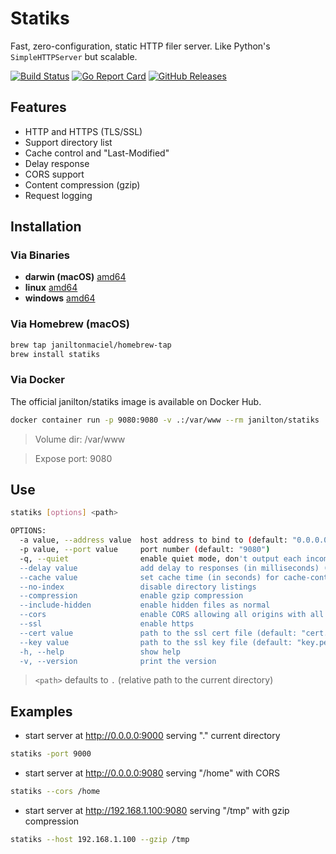 # Statiks
Fast, zero-configuration, static HTTP filer server.
Like Python's `SimpleHTTPServer` but scalable.

[![Build Status](https://travis-ci.org/janiltonmaciel/statiks.svg?branch=master)](https://travis-ci.org/janiltonmaciel/statiks)
[![Go Report Card](https://goreportcard.com/badge/github.com/janiltonmaciel/statiks)](https://goreportcard.com/report/github.com/janiltonmaciel/statiks)
[![GitHub Releases](https://img.shields.io/github/release/janiltonmaciel/statiks.svg)](https://github.com/janiltonmaciel/statiks/releases)

## Features

* HTTP and HTTPS (TLS/SSL)
* Support directory list
* Cache control and "Last-Modified"
* Delay response
* CORS support
* Content compression (gzip)
* Request logging

## Installation

### Via Binaries
  * **darwin (macOS)** [amd64](https://github.com/janiltonmaciel/statiks/releases/download/0.8/statiks_0.8_darwin_amd64.tar.gz)
*  **linux** [amd64](https://github.com/janiltonmaciel/statiks/releases/download/0.8/statiks_0.8_linux_amd64.tar.gz)
  * **windows** [amd64](https://github.com/janiltonmaciel/statiks/releases/download/0.8/statiks_0.8_windows_amd64.zip)

### Via Homebrew (macOS)

```bash
brew tap janiltonmaciel/homebrew-tap
brew install statiks
```

### Via Docker

The official janilton/statiks image is available on Docker Hub.
```bash
docker container run -p 9080:9080 -v .:/var/www --rm janilton/statiks
```

> Volume dir: /var/www

> Expose port: 9080


## Use
```bash
statiks [options] <path>

OPTIONS:
  -a value, --address value  host address to bind to (default: "0.0.0.0")
  -p value, --port value     port number (default: "9080")
  -q, --quiet                enable quiet mode, don't output each incoming request
  --delay value              add delay to responses (in milliseconds) (default: 0)
  --cache value              set cache time (in seconds) for cache-control max-age header (default: 0)
  --no-index                 disable directory listings
  --compression              enable gzip compression
  --include-hidden           enable hidden files as normal
  --cors                     enable CORS allowing all origins with all standard methods with any header and credentials.
  --ssl                      enable https
  --cert value               path to the ssl cert file (default: "cert.pem")
  --key value                path to the ssl key file (default: "key.pem")
  -h, --help                 show help
  -v, --version              print the version
```

> `<path>` defaults to `.` (relative path to the current directory)

## Examples
  - start server at http://0.0.0.0:9000 serving "." current directory
  ```bash
statiks -port 9000
  ```

  - start server at http://0.0.0.0:9080 serving "/home" with CORS
  ```bash
statiks --cors /home
  ```

  - start server at http://192.168.1.100:9080 serving "/tmp" with gzip compression
  ```bash
statiks --host 192.168.1.100 --gzip /tmp
  ```


  <!-- > Install [`mkcert`](https://github.com/FiloSottile/mkcert#installation) and run `mkcert -install`
  - start server at https://0.0.0.0:9080 serving "." with HTTPS

  ```bash
    $ statiks --ssl
  ``` -->
